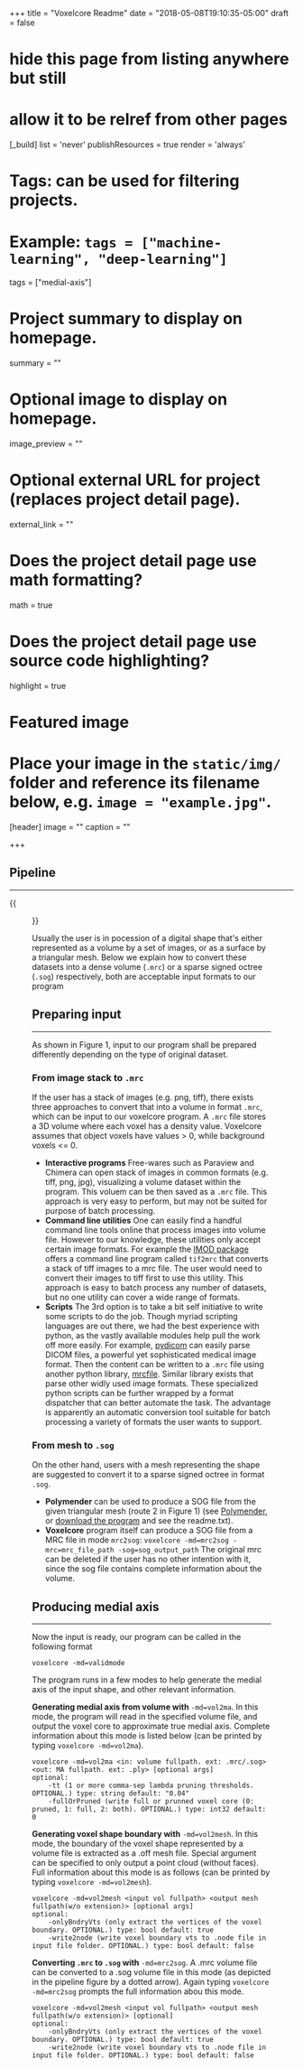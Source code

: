 +++
title = "Voxelcore Readme"
date = "2018-05-08T19:10:35-05:00"
draft = false

# hide this page from listing anywhere but still
# allow it to be relref from other pages
[_build]
  list = 'never'
  publishResources = true
  render = 'always'

# Tags: can be used for filtering projects.
# Example: `tags = ["machine-learning", "deep-learning"]`
tags = ["medial-axis"]

# Project summary to display on homepage.
summary = ""

# Optional image to display on homepage.
image_preview = ""

# Optional external URL for project (replaces project detail page).
external_link = ""

# Does the project detail page use math formatting?
math = true

# Does the project detail page use source code highlighting?
highlight = true

# Featured image
# Place your image in the `static/img/` folder and reference its filename below, e.g. `image = "example.jpg"`.
[header]
image = ""
caption = ""

+++
## Pipeline
************************
{{<figure alt="fig-pipeline" src="/img/vc-pipeline.png" title="Figure 1. Pipeline of generating medial axis using voxelcore program. Users first prepare their datasets into dense volumes or sparse volumes, and then run voxelcore to produce medial axes. Optionally the medial axes can be further simplified using another tightly related tool called Erosion Thickness. Please see its project page for details.">}}

Usually the user is in pocession of a digital shape that's either represented as a volume by a set of images, or as a surface by a triangular mesh. Below we explain how to convert these datasets into a dense volume (`.mrc`) or a sparse signed octree (`.sog`) respectively, both are acceptable input formats to our program

## Preparing input
************************
As shown in Figure 1, input to our program shall be prepared differently depending on the type of original dataset.

### From image stack to `.mrc`
If the user has a stack of images (e.g. png, tiff), there exists three approaches to convert that into a volume in format `.mrc`, which can be input to our voxelcore program. A `.mrc` file stores a 3D volume where each voxel has a density value. Voxelcore assumes that object voxels have values > 0, while background voxels <= 0.

- **Interactive programs** Free-wares such as Paraview and Chimera can open stack of images in common formats (e.g. tiff, png, jpg), visualizing a volume dataset within the program. This voluem can be then saved as a `.mrc` file. This approach is very easy to perform, but may not be suited for purpose of batch processing.
- **Command line utilities** One can easily find a handful command line tools online that process images into volume file. However to our knowledge, these utilities only accept certain image formats. For example the [IMOD package](http://bio3d.colorado.edu/imod/doc/program_listing.html#TOP) offers a command line program called `tif2mrc` that converts a stack of tiff images to a mrc file. The user would need to convert their images to tiff first to use this utility. This approach is easy to batch process any number of datasets, but no one utility can cover a wide range of formats.
- **Scripts** The 3rd option is to take a bit self initiative to write some scripts to do the job. Though myriad scripting languages are out there, we had the best experience with python, as the vastly available modules help pull the work off more easily. For example, [pydicom](https://pydicom.github.io/) can easily parse DICOM files, a powerful yet sophisticated medical image format. Then the content can be written to a `.mrc` file using another python library, [mrcfile](https://github.com/ccpem/mrcfile). Similar library exists that parse other widly used image formats. These specialized python scripts can be further wrapped by a format dispatcher that can better automate the task. The advantage is apparently an automatic conversion tool suitable for batch processing a variety of formats the user wants to support.

### From mesh to `.sog`
On the other hand, users with a mesh representing the shape are suggested to convert it to a sparse signed octree in format `.sog`. 

- **Polymender** can be used to produce a SOG file from the given triangular mesh (route 2 in Figure 1) (see [Polymender](http://www.cs.wustl.edu/~taoju/code/polymender.htm), or [download the program](http://www.cs.wustl.edu/~taoju/code/PolyMender_1_7_1_exe.rar) and see the readme.txt).
- **Voxelcore** program itself can produce a SOG file from a MRC file in mode `mrc2sog`:
```voxelcore -md=mrc2sog -mrc=mrc_file_path -sog=sog_output_path```
The original mrc can be deleted if the user has no other intention with it, since the sog file contains complete information about the volume.

## Producing medial axis
************************
Now the input is ready, our program can be called in the following format

`voxelcore -md=validmode`

The program runs in a few modes to help generate the medial axis of the input shape, and other relevant information.

**Generating medial axis from volume with** `-md=vol2ma`. In this mode, the program will read in the specified volume file, and output the voxel core to approximate true medial axis. Complete information about this mode is listed below (can be printed by typing `voxelcore -md=vol2ma`).

```
voxelcore -md=vol2ma <in: volume fullpath. ext: .mrc/.sog> <out: MA fullpath. ext: .ply> [optional args]
optional:
    -tt (1 or more comma-sep lambda pruning thresholds. OPTIONAL.) type: string default: "0.04"
    -fullOrPruned (write full or prunned voxel core (0: pruned, 1: full, 2: both). OPTIONAL.) type: int32 default: 0
```

**Generating voxel shape boundary with** `-md=vol2mesh`. In this mode, the boundary of the voxel shape represented by a volume file is extracted as a .off mesh file. Special argument can be specified to only output a point cloud (without faces). Full information about this mode is as follows (can be printed by typing `voxelcore -md=vol2mesh`).

```
voxelcore -md=vol2mesh <input vol fullpath> <output mesh fullpath(w/o extension)> [optional args]
optional:
    -onlyBndryVts (only extract the vertices of the voxel boundary. OPTIONAL.) type: bool default: true
    -write2node (write voxel boundary vts to .node file in input file folder. OPTIONAL.) type: bool default: false
```

**Converting `.mrc` to `.sog` with** `-md=mrc2sog`. A .mrc volume file can be converted to a .sog volume file in this mode (as depicted in the pipeline figure by a dotted arrow). Again typing `voxelcore -md=mrc2sog` prompts the full information abou this mode.

```
voxelcore -md=vol2mesh <input vol fullpath> <output mesh fullpath(w/o extension)> [optional]
optional:
    -onlyBndryVts (only extract the vertices of the voxel boundary. OPTIONAL.) type: bool default: true
    -write2node (write voxel boundary vts to .node file in input file folder. OPTIONAL.) type: bool default: false
```
